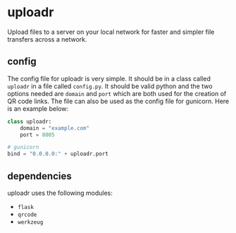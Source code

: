 # uploadr
Upload files to a server on your local network for faster and simpler file transfers across a network.

## config
The config file for uploadr is very simple. It should be in a class called  `uploadr` in a file called `config.py`. It should be valid python and the two options needed are `domain` and `port` which are both used for the creation of QR code links. The file can also be used as the config file for 
gunicorn. Here is an example below:
```python
class uploadr:
	domain = "example.com"
	port = 8005

# gunicorn
bind = "0.0.0.0:" + uploadr.port
```

## dependencies
uploadr uses the following modules:
 - `flask`
 - `qrcode`
 - `werkzeug`

